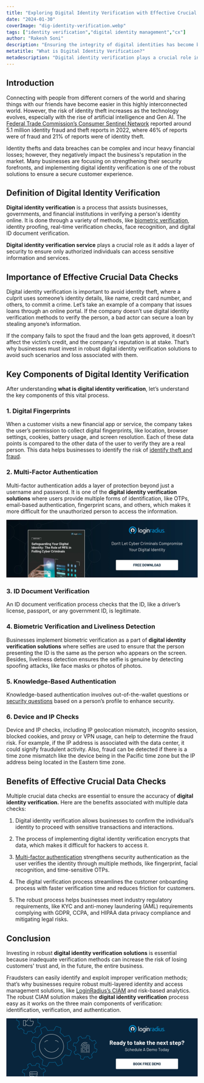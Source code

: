```yaml
---
title: "Exploring Digital Identity Verification with Effective Crucial Data Checks"
date: "2024-01-30"
coverImage: "dig-identity-verification.webp"
tags: ["identity verification","digital identity management","cx"]
author: "Rakesh Soni"
description: "Ensuring the integrity of digital identities has become businesses' topmost concern in this rapidly evolving world. With every business, especially banking and finance, providing digital services for the customer’s convenience, how do they ensure they have the right person? Well, this blog delves into the intricacies of digital identity verification and how it can benefit businesses struggling with the same situation."
metatitle: "What is Digital Identity Verification?"
metadescription: "Digital identity verification plays a crucial role in every industry with stringent regulations. Let’s learn more about it and its key components."
---
```


## Introduction

Connecting with people from different corners of the world and sharing things with our friends have become easier in this highly interconnected world. However, the risk of identity theft increases as the technology evolves, especially with the rise of artificial intelligence and Gen AI. The [Federal Trade Commission’s Consumer Sentinel Network](https://www.ftc.gov/reports/consumer-sentinel-network-data-book-2022) reported around 5.1 million identity fraud and theft reports in 2022, where 46% of reports were of fraud and 21% of reports were of identity theft. 

Identity thefts and data breaches can be complex and incur heavy financial losses; however, they negatively impact the business's reputation in the market. Many businesses are focusing on strengthening their security forefronts, and implementing digital identity verification is one of the robust solutions to ensure a secure customer experience. 

## Definition of Digital Identity Verification

**Digital identity verification** is a process that assists businesses, governments, and financial institutions in verifying a person's identity online. It is done through a variety of methods, like [biometric verification](https://www.loginradius.com/blog/identity/biometric-authentication-mobile-apps/), identity proofing, real-time verification checks, face recognition, and digital ID document verification. 

**Digital identity verification service** plays a crucial role as it adds a layer of security to ensure only authorized individuals can access sensitive information and services. 

## Importance of Effective Crucial Data Checks

Digital identity verification is important to avoid identity theft, where a culprit uses someone’s identity details, like name, credit card number, and others, to commit a crime. Let’s take an example of a company that issues loans through an online portal. If the company doesn’t use digital identity verification methods to verify the person, a bad actor can secure a loan by stealing anyone’s information. 

If the company fails to spot the fraud and the loan gets approved, it doesn’t affect the victim’s credit, and the company's reputation is at stake. That’s why businesses must invest in robust digital identity verification solutions to avoid such scenarios and loss associated with them. 

## Key Components of Digital Identity Verification

After understanding **what is digital identity verification**, let’s understand the key components of this vital process. 

### 1. Digital Fingerprints 

When a customer visits a new financial app or service, the company takes the user’s permission to collect digital fingerprints, like location, browser settings, cookies, battery usage, and screen resolution. Each of these data points is compared to the other data of the user to verify they are a real person. This data helps businesses to identify the risk of [identify theft and fraud](https://www.loginradius.com/blog/identity/identity-theft-impact-on-businesses-in-2023/). 

### 2. Multi-Factor Authentication

Multi-factor authentication adds a layer of protection beyond just a username and password. It is one of the **digital identity verification solutions** where users provide multiple forms of identification, like OTPs, email-based authentication, fingerprint scans, and others, which makes it more difficult for the unauthorized person to access the information. 

[![WP-mfa](WP-mfa.webp)](https://www.loginradius.com/resource/whitepaper/mfa-digital-identity-security/)

### 3. ID Document Verification 

An ID document verification process checks that the ID, like a driver’s license, passport, or any government ID, is legitimate. 

### 4. Biometric Verification and Liveliness Detection  

Businesses implement biometric verification as a part of **digital identity verification solutions** where selfies are used to ensure that the person presenting the ID is the same as the person who appears on the screen. Besides, liveliness detection ensures the selfie is genuine by detecting spoofing attacks, like face masks or photos of photos. 

### 5. Knowledge-Based Authentication 

Knowledge-based authentication involves out-of-the-wallet questions or [security questions](https://www.loginradius.com/blog/identity/best-practices-choosing-good-security-questions/) based on a person’s profile to enhance security. 

### 6. Device and IP Checks 

Device and IP checks, including IP geolocation mismatch, incognito session, blocked cookies, and proxy or VPN usage, can help to determine the fraud risk. For example, if the IP address is associated with the data center, it could signify fraudulent activity. Also, fraud can be detected if there is a time zone mismatch like the device being in the Pacific time zone but the IP address being located in the Eastern time zone. 

## Benefits of Effective Crucial Data Checks

Multiple crucial data checks are essential to ensure the accuracy of **digital identity verification.**
Here are the benefits associated with multiple data checks: 

1. Digital identity verification allows businesses to confirm the individual’s identity to proceed with sensitive transactions and interactions. 

2. The process of implementing digital identity verification encrypts that data, which makes it difficult for hackers to access it. 

3. [Multi-factor authentication](https://www.loginradius.com/multi-factor-authentication/) strengthens security authentication as the user verifies the identity through multiple methods, like fingerprint, facial recognition, and time-sensitive OTPs.

4. The digital verification process streamlines the customer onboarding process with faster verification time and reduces friction for customers. 

5. The robust process helps businesses meet industry regulatory requirements, like KYC and anti-money laundering (AML) requirements complying with GDPR, CCPA, and HIPAA data privacy compliance and mitigating legal risks. 

## Conclusion

Investing in robust **digital identity verification solutions** is essential because inadequate verification methods can increase the risk of losing customers' trust and, in the future, the entire business. 

Fraudsters can easily identify and exploit improper verification methods; that’s why businesses require robust multi-layered identity and access management solutions, like [LoginRadius’s CIAM](https://www.loginradius.com/authentication/) and risk-based analytics. The robust CIAM solution makes the **digital identity verification** process easy as it works on the three main components of verification: identification, verification, and authentication. 

[![book-a-free-demo-loginradius](../../assets/book-a-demo-loginradius.webp)](https://www.loginradius.com/contact-us?utm_source=blog&utm_medium=web&utm_campaign=digital-identity-verification)